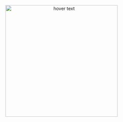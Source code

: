 <p align="center">
  <img src="https://sun9-35.userapi.com/impg/7f9E1UZbfOYoyVjFZ7G2YQZP9b3rW_J9E_f_zw/Sfe0ACFDhxo.jpg?size=1024x1024&quality=95&sign=e03fde146534115fa155ce217c902710&type=album" width="350" title="hover text">
</p>